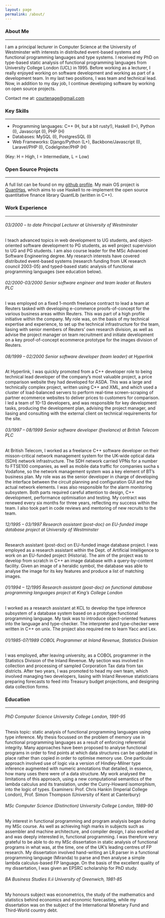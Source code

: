 ```yaml
---
layout: page
permalink: /about/
---
```


### About Me
---
I am a principal lecturer in Computer Science at the University of Westminster with interests in distributed event-based systems and functional programming languages and type systems.  I received my PhD on type-based static analysis of functional programming languages from University College London (UCL) in 1995. Before working as a lecturer, I really enjoyed working on software development and working as part of a development team. In my last two positions, I was team and technical lead.  Now, in addition to my day job, I continue developing software by working on open source projects.

Contact me at: [courtenage@gmail.com](mailto:courtenage@gmail.com)

### Key Skills
---

- Programming languages: C++ (H, but a bit rusty!), Haskell (I+), Python (I), Javascript (I), PHP (H)
- Databases: MySQL (I), PostgresSQL (I)
- Web Frameworks: Django/Python (L+), Backbone/Javascript (I), Laravel/PHP (I), CodeIgniter/PHP (H)


(Key: H = High, I = Intermediate, L = Low)

### Open Source Projects
---
A full list can be found on my [github profile](https://github.com/simoncourtenage).  My main OS project is [QuantHas](https://github.com/simoncourtenage/quanthas), which aims to use Haskell to re-implement the open source quantitative finance library QuantLib (written in C++).

### Work Experience
---

###### 03/2000 – to date Principal Lecturer at University of Westminster

I teach advanced topics in web development to UG students, and object-oriented software development to PG students, as well project supervision to UG and PG students. I am also course leader for the MSc Advanced Software Engineering degree. My research interests have covered distributed event-based systems (research funding from UK research council 2003-05) and typed-based static analysis of functional programming languages (see education below).

###### 02/2000-03/2000 Senior software engineer and team leader at Reuters PLC
I was employed on a fixed 1-month freelance contract to lead a team at Reuters tasked with developing e-commerce proofs-of-concept for the various business areas within Reuters.  This was part of a high profile initiative within the company.  My role was, on the basis of my technical expertise and experience, to set up the technical infrastructure for the team, liasing with senior members of Reuters’ own research division, as well as advise the project manager on team recruitment and initiate development on a key proof-of-concept ecommerce prototype for the images division of Reuters.

###### 08/1999 – 02/2000 Senior software developer (team leader) at Hyperlink
At Hyperlink, I was quickly promoted from a C++ developer role to being technical lead developer of the company’s most valuable project, a price comparison website they had developed for ASDA.  This was a large and technically complex project, written using C++ and XML, and which used a cluster of load-balanced servers to perform real-time screen-scraping of partner ecommerce websites to deliver prices to customers for comparison.  I led a team of 10-13 developers, and was responsible for key development tasks, producing the development plan, advising the project manager, and liasing and consulting with the external client on technical requirements for the site.

###### 03/1997 – 08/1999 Senior software developer (freelance) at British Telecom PLC
At British Telecom, I worked as a freelance C++ software developer on their misson-critical network management system for the UK-wide optical data (SDH) network infrastructure.  The SDH network carried VPNs for a number fo FTSE100 companies, as well as mobile data traffic for companies sucha s Vodafone, so the network management system was a key element of BT’s business plan.  My role was as the senior developer in charge of developing the interface between the circuit planning and configuration GUI and the actual network elements.  I was also responsible for the alarm monitoring subsystem.  Both parts required careful attention to design, C++ development, performance optimisation and testing.  My contract was renewed every six months for three years, reflecting my success within the team.  I also took part in code reviews and mentoring of new recruits to the team.

###### 12/1995 – 03/1997 Research assistant (post-doc) on EU-funded image database project at University of Westminster
Research assistant (post-doc) on EU-funded image database project.
I was employed as a research assistant within the Dept. of Artificial Intelligence to work on an EU-funded project (Historia).  The aim of the project was to develop from scratch in C++ an image database with a query-by-content facility. Given an image of a heraldic symbol, the database was able to analyse the image for its key features and produce a list of matching images. 

###### 01/1994 – 12/1995 Research assistant (post-doc) on functional database programming languages project at King’s College London
I worked as a research assistant at KCL to develop the type inference subsystem of a database system based on a prototype functional programming language.  My task was to introduce object-oriented features into the language and type-checker.  The interpreter and type-checker were written in C++ on unix.  The project also required me to learn Yacc and Lex.


###### 01/1985-07/1989 COBOL Programmer at Inland Revenue, Statistics Division
I was employed, after leaving university, as a COBOL programmer in the Statistics Division of the Inland Revenue.  My section was involved in collection and processing of sampled Corporation Tax data from tax districts.  After two years, I was promoted to head my own team, which involved managing two developers, liasing with Inland Revenue statisticians preparing forecasts to feed into Treasury budget projections, and designing data collection forms.

### Education
---

###### PhD Computer Science University College London, 1991-95
Thesis topic: static analysis of functional programming languages using type inference.
My thesis focussed on the problem of memory use in functional programming languages as a result of enforcing referential integrity.  Many approaches have been proposed to analyse functional programs in order to find points at which data structures can be updated in place rather than copied in order to optimise memory use.  One particular approach involved use of logic via a version of Hindley-Milner type inference augmented with numeric annotations that detailed, in essence, how many uses there were of a data structure.  My work analysed the limitations of this approach, using a new computational semantics of the lambda calculus and its translation, under the Curry-Howard isomorphism, into the logic of types.
Examiners: Prof. Chris Hankin (Imperial College London), Prof. Simon Thompson (University of Kent at Canterbury)

###### MSc Computer Science (Distinction)  University College London, 1989-90
My interest in functional programming and program analysis began during my MSc course. As well as achieving high marks in subjects such as assembler and machine architecture, and compiler design, I also excelled at and was deeply interested in, functional programming.  I was therefore very grateful to be able to do my MSc dissertation in static analysis of functional programs in what was, at the time, one of the UK’s leading centres of FP research.  My dissertation involved hand-writing an LR parser in a functional programming language (Miranda) to parse and then analyse a simple lambda calculus-based FP language.  On the basis of the excellent quality of my dissertation, I was given an EPSRC scholarship for PhD study.

###### BA Business Studies  II.ii University of Greenwich, 1981-85
My honours subject was econometrics, the study of the mathematics and statistics behind economics and economic forecasting, while my dissertation was on the subject of the International Monetary Fund and Third-World country debt.

